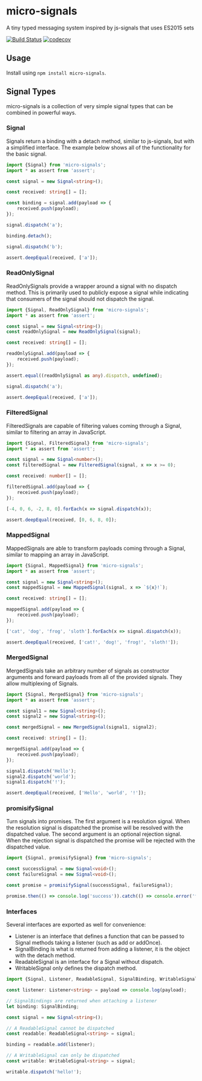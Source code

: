 # micro-signals

A tiny typed messaging system inspired by js-signals that uses ES2015 sets

[![Build Status](https://travis-ci.org/lelandmiller/micro-signals.svg?branch=master)](https://travis-ci.org/lelandmiller/micro-signals)
[![codecov](https://codecov.io/gh/lelandmiller/micro-signals/branch/master/graph/badge.svg)](https://codecov.io/gh/lelandmiller/micro-signals)

## Usage

Install using `npm install micro-signals`.

## Signal Types

micro-signals is a collection of very simple signal types that can be combined in powerful ways.

### Signal

Signals return a binding with a detach method, similar to js-signals, but with a simplified
interface. The example below shows all of the functionality for the basic signal.

```ts
import {Signal} from 'micro-signals';
import * as assert from 'assert';

const signal = new Signal<string>();

const received: string[] = [];

const binding = signal.add(payload => {
    received.push(payload);
});

signal.dispatch('a');

binding.detach();

signal.dispatch('b');

assert.deepEqual(received, ['a']);
```

### ReadOnlySignal

ReadOnlySignals provide a wrapper around a signal with no dispatch method. This is primarily used to
publicly expose a signal while indicating that consumers of the signal should not dispatch the
signal.

```ts
import {Signal, ReadOnlySignal} from 'micro-signals';
import * as assert from 'assert';

const signal = new Signal<string>();
const readOnlySignal = new ReadOnlySignal(signal);

const received: string[] = [];

readOnlySignal.add(payload => {
    received.push(payload);
});

assert.equal((readOnlySignal as any).dispatch, undefined);

signal.dispatch('a');

assert.deepEqual(received, ['a']);
```

### FilteredSignal

FilteredSignals are capable of filtering values coming through a Signal, similar to filtering an
array in JavaScript.

```ts
import {Signal, FilteredSignal} from 'micro-signals';
import * as assert from 'assert';

const signal = new Signal<number>();
const filteredSignal = new FilteredSignal(signal, x => x >= 0);

const received: number[] = [];

filteredSignal.add(payload => {
    received.push(payload);
});

[-4, 0, 6, -2, 8, 0].forEach(x => signal.dispatch(x));

assert.deepEqual(received, [0, 6, 8, 0]);
```

### MappedSignal

MappedSignals are able to transform payloads coming through a Signal, similar to mapping an array
in JavaScript.

```ts
import {Signal, MappedSignal} from 'micro-signals';
import * as assert from 'assert';

const signal = new Signal<string>();
const mappedSignal = new MappedSignal(signal, x => `${x}!`);

const received: string[] = [];

mappedSignal.add(payload => {
    received.push(payload);
});

['cat', 'dog', 'frog', 'sloth'].forEach(x => signal.dispatch(x));

assert.deepEqual(received, ['cat!', 'dog!', 'frog!', 'sloth!']);
```

### MergedSignal

MergedSignals take an arbitrary number of signals as constructor arguments and forward payloads from
all of the provided signals. They allow multiplexing of Signals.

```ts
import {Signal, MergedSignal} from 'micro-signals';
import * as assert from 'assert';

const signal1 = new Signal<string>();
const signal2 = new Signal<string>();

const mergedSignal = new MergedSignal(signal1, signal2);

const received: string[] = [];

mergedSignal.add(payload => {
    received.push(payload);
});

signal1.dispatch('Hello');
signal2.dispatch('world');
signal1.dispatch('!');

assert.deepEqual(received, ['Hello', 'world', '!']);
```

### promisifySignal

Turn signals into promises. The first argument is a resolution signal. When the resolution signal is
dispatched the promise will be resolved with the dispatched value. The second argument is an
optional rejection signal. When the rejection signal is dispatched the promise will be rejected with
the dispatched value.

```ts
import {Signal, promisifySignal} from 'micro-signals';

const successSignal = new Signal<void>();
const failureSignal = new Signal<void>();

const promise = promisifySignal(successSignal, failureSignal);

promise.then(() => console.log('success')).catch(() => console.error('failure'));
```

### Interfaces

Several interfaces are exported as well for convenience:

-   Listener is an interface that defines a function that can be passed to Signal methods taking a
    listener (such as add or addOnce).
-   SignalBinding is what is returned from adding a listener, it is the object with the detach
    method.
-   ReadableSignal is an interface for a Signal without dispatch.
-   WritableSignal only defines the dispatch method.

```ts
import {Signal, Listener, ReadableSignal, SignalBinding, WritableSignal} from 'micro-signals';

const listener: Listener<string> = payload => console.log(payload);

// SignalBindings are returned when attaching a listener
let binding: SignalBinding;

const signal = new Signal<string>();

// A ReadableSignal cannot be dispatched
const readable: ReadableSignal<string> = signal;

binding = readable.add(listener);

// A WritableSignal can only be dispatched
const writable: WritableSignal<string> = signal;

writable.dispatch('hello!');
```
